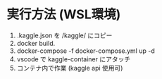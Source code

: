 # 実行方法 (WSL環境)
1. .kaggle.json を /kaggle/ にコピー
2. docker build.
3. docker-compose -f docker-compose.yml up -d
4. vscode で kaggle-container にアタッチ
5. コンテナ内で作業 (kaggle api 使用可)